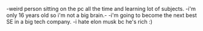 -weird person sitting on the pc all the time and learning lot of subjects.
-i'm only 16 years old so i'm not a big brain.- 
-i'm going to become the next best SE in a big tech company.
-i hate elon musk bc he's rich :)
